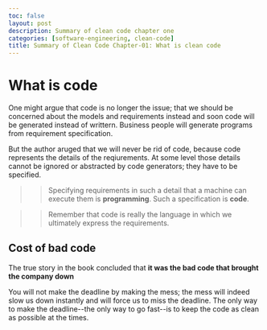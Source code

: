 ```yaml
---
toc: false
layout: post
description: Summary of clean code chapter one
categories: [software-engineering, clean-code]
title: Summary of Clean Code Chapter-01: What is clean code
---
```


# What is code

One might argue that code is no longer the issue; that we should be concerned about the models and requirements instead and soon code will be generated instead of writtern. Business people will generate programs from requirement specification.

But the author aruged that we will never be rid of code, because code represents the details of the reqiurements. At some level those details cannot be ignored or abstracted by code generators; they have to be specified.

>> Specifying requirements in such a detail that a machine can execute them is **programming**. Such a specification is **code**.

>> Remember that code is really the language in which we ultimately express the requirements.

## Cost of bad code

The true story in the book concluded that **it was the bad code that brought the company down**

You will not make the deadline by making the mess; the mess will indeed slow us down instantly and will force us to miss the deadline. The only way to make the deadline--the only way to go fast--is to keep the code as clean as possible at the times.
